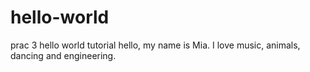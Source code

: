 # hello-world
prac 3 hello world tutorial
hello, my name is Mia. I love music, animals, dancing and engineering.
